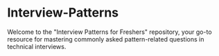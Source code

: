 # Interview-Patterns
Welcome to the "Interview Patterns for Freshers" repository, your go-to resource for mastering commonly asked pattern-related questions in technical interviews.

